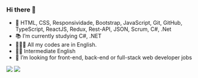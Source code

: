 ### Hi there 👋
- 🧠 HTML, CSS, Responsividade, Bootstrap, JavaScript, Git, GitHub, TypeScript, ReactJS, Redux, Rest-API, JSON, Scrum, C#, .Net
- 📚 I’m currently studying C#, .NET
- 👨🏾‍💻 All my codes are in English.
- 👂🏾 Intermediate English
- 👯 I’m looking for front-end, back-end or full-stack web developer jobs

<!-- <div>
  <a href="https://github.com/RogerXO">
  <img height="180em" src="https://github-readme-stats.vercel.app/api?username=rogerxo&show_icons=true&theme=dracula&include_all_commits=true&count_private=true"/>
</div> -->
<div> 
  <a href="https://www.instagram.com/rogerxavier2/" target="_blank"><img src="https://img.shields.io/badge/-Instagram-%23E4405F?style=for-the-badge&logo=instagram&logoColor=white"></a>
  <a href="https://www.linkedin.com/in/roger-xavier142/" target="_blank"><img src="https://img.shields.io/badge/-LinkedIn-%230077B5?style=for-the-badge&logo=linkedin&logoColor=white"></a> 
</div>
